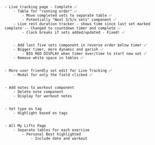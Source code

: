 
    - Live tracking page - Complete ✅
        - Table for "running order" ✅
            - Move completed sets to separate table ✅
            - Potentially "Next 3/5/x sets" component ✅
        - Live rest duration tracker - shows time since last set marked complete -- Changed to countdown timer and complete ✅
            - Clock breaks if sets added/updated - Fixed! ✅


        - Add last five sets component in reverse order below timer ✅
        - Bigger timer, more dynamic and garish ✅
            - BIG RED DISPLAY when timer over/time to start new set ✅
        - Remove white space in tables ✅


    - More user friendly set edit for Live Tracking ✅
        - Modal for only the field clicked ✅
   
   
    - Add notes to workout component
        - Delete note component
        - Display for workout notes
    
   
    - Set type as tag
        - Highlight based on tags

  
    - All My Lifts Page
        - Separate tables for each exercise
            - Personal Best highlighted
                - Include date and workout
    
    